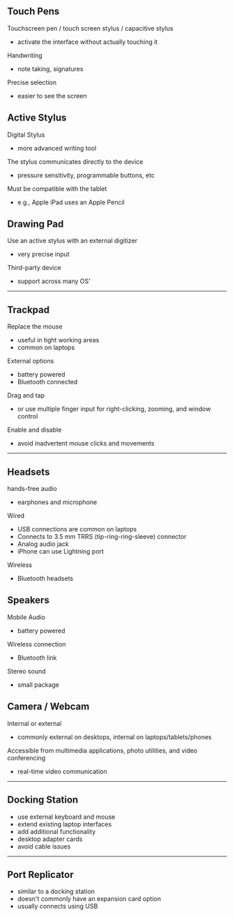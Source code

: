 ## Touch Pens
Touchscreen pen / touch screen stylus / capacitive stylus 
- activate the interface without actually touching it 

Handwriting
- note taking, signatures 

Precise selection
- easier to see the screen 
## Active Stylus 
Digital Stylus 
- more advanced writing tool

The stylus communicates directly to the device 
- pressure sensitivity, programmable buttons, etc 

Must be compatible with the tablet 
- e.g., Apple iPad uses an Apple Pencil 
## Drawing Pad
Use an active stylus with an external digitizer 
- very precise input 

Third-party device 
- support across many OS'
---
## Trackpad
Replace the mouse 
- useful in tight working areas 
- common on laptops 

External options 
- battery powered 
- Bluetooth connected 

Drag and tap 
- or use multiple finger input for right-clicking, zooming, and window control 

Enable and disable
- avoid inadvertent mouse clicks and movements 
---
## Headsets 
hands-free audio 
- earphones and microphone 

Wired
- USB connections are common on laptops 
- Connects to 3.5 mm TRRS (tip-ring-ring-sleeve) connector 
- Analog audio jack 
- iPhone can use Lightning port 

Wireless
- Bluetooth headsets 
## Speakers
 Mobile Audio 
 - battery powered 

Wireless connection 
- Bluetooth link 

Stereo sound 
- small package 
## Camera / Webcam 
Internal or external 
- commonly external on desktops, internal on laptops/tablets/phones 

Accessible from multimedia applications, photo utilities, and video conferencing 
- real-time video communication 
---
## Docking Station 
- use external keyboard and mouse 
- extend existing laptop interfaces 
- add additional functionality 
- desktop adapter cards 
- avoid cable issues 
---
## Port Replicator 
- similar to a docking station 
- doesn't commonly have an expansion card option 
- usually connects using USB 